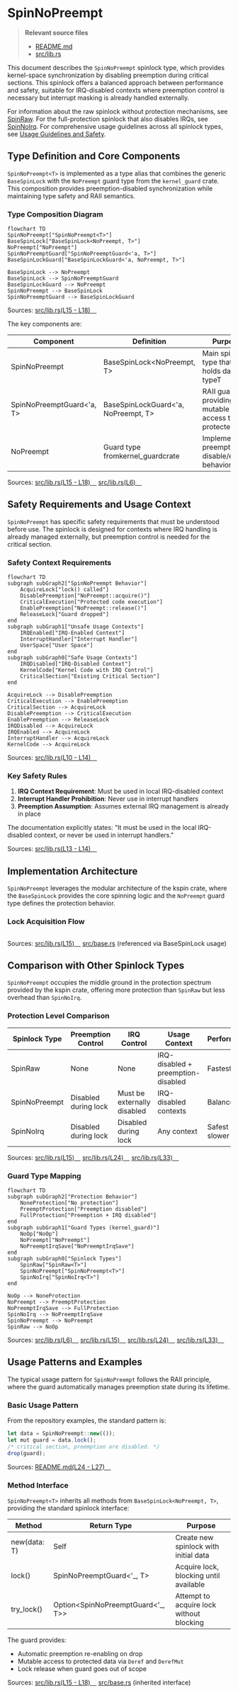# SpinNoPreempt

> **Relevant source files**
> * [README.md](https://github.com/arceos-org/kspin/blob/dfc0ff2c/README.md)
> * [src/lib.rs](https://github.com/arceos-org/kspin/blob/dfc0ff2c/src/lib.rs)

This document describes the `SpinNoPreempt` spinlock type, which provides kernel-space synchronization by disabling preemption during critical sections. This spinlock offers a balanced approach between performance and safety, suitable for IRQ-disabled contexts where preemption control is necessary but interrupt masking is already handled externally.

For information about the raw spinlock without protection mechanisms, see [SpinRaw](/arceos-org/kspin/2.1-spinraw). For the full-protection spinlock that also disables IRQs, see [SpinNoIrq](/arceos-org/kspin/2.3-spinnoirq). For comprehensive usage guidelines across all spinlock types, see [Usage Guidelines and Safety](/arceos-org/kspin/2.4-usage-guidelines-and-safety).

## Type Definition and Core Components

`SpinNoPreempt<T>` is implemented as a type alias that combines the generic `BaseSpinLock` with the `NoPreempt` guard type from the `kernel_guard` crate. This composition provides preemption-disabled synchronization while maintaining type safety and RAII semantics.

### Type Composition Diagram

```mermaid
flowchart TD
SpinNoPreempt["SpinNoPreempt<T>"]
BaseSpinLock["BaseSpinLock<NoPreempt, T>"]
NoPreempt["NoPreempt"]
SpinNoPreemptGuard["SpinNoPreemptGuard<'a, T>"]
BaseSpinLockGuard["BaseSpinLockGuard<'a, NoPreempt, T>"]

BaseSpinLock --> NoPreempt
BaseSpinLock --> SpinNoPreemptGuard
BaseSpinLockGuard --> NoPreempt
SpinNoPreempt --> BaseSpinLock
SpinNoPreemptGuard --> BaseSpinLockGuard
```

Sources: [src/lib.rs(L15 - L18)&emsp;](https://github.com/arceos-org/kspin/blob/dfc0ff2c/src/lib.rs#L15-L18)

The key components are:

|Component|Definition|Purpose|
| --- | --- | --- |
|SpinNoPreempt<T>|BaseSpinLock<NoPreempt, T>|Main spinlock type that holds data of typeT|
|SpinNoPreemptGuard<'a, T>|BaseSpinLockGuard<'a, NoPreempt, T>|RAII guard providing mutable access to protected data|
|NoPreempt|Guard type fromkernel_guardcrate|Implements preemption disable/enable behavior|

Sources: [src/lib.rs(L15 - L18)&emsp;](https://github.com/arceos-org/kspin/blob/dfc0ff2c/src/lib.rs#L15-L18) [src/lib.rs(L6)&emsp;](https://github.com/arceos-org/kspin/blob/dfc0ff2c/src/lib.rs#L6-L6)

## Safety Requirements and Usage Context

`SpinNoPreempt` has specific safety requirements that must be understood before use. The spinlock is designed for contexts where IRQ handling is already managed externally, but preemption control is needed for the critical section.

### Safety Context Requirements

```mermaid
flowchart TD
subgraph subGraph2["SpinNoPreempt Behavior"]
    AcquireLock["lock() called"]
    DisablePreemption["NoPreempt::acquire()"]
    CriticalExecution["Protected code execution"]
    EnablePreemption["NoPreempt::release()"]
    ReleaseLock["Guard dropped"]
end
subgraph subGraph1["Unsafe Usage Contexts"]
    IRQEnabled["IRQ-Enabled Context"]
    InterruptHandler["Interrupt Handler"]
    UserSpace["User Space"]
end
subgraph subGraph0["Safe Usage Contexts"]
    IRQDisabled["IRQ-Disabled Context"]
    KernelCode["Kernel Code with IRQ Control"]
    CriticalSection["Existing Critical Section"]
end

AcquireLock --> DisablePreemption
CriticalExecution --> EnablePreemption
CriticalSection --> AcquireLock
DisablePreemption --> CriticalExecution
EnablePreemption --> ReleaseLock
IRQDisabled --> AcquireLock
IRQEnabled --> AcquireLock
InterruptHandler --> AcquireLock
KernelCode --> AcquireLock
```

Sources: [src/lib.rs(L10 - L14)&emsp;](https://github.com/arceos-org/kspin/blob/dfc0ff2c/src/lib.rs#L10-L14)

### Key Safety Rules

1. **IRQ Context Requirement**: Must be used in local IRQ-disabled context
2. **Interrupt Handler Prohibition**: Never use in interrupt handlers
3. **Preemption Assumption**: Assumes external IRQ management is already in place

The documentation explicitly states: "It must be used in the local IRQ-disabled context, or never be used in interrupt handlers."

Sources: [src/lib.rs(L13 - L14)&emsp;](https://github.com/arceos-org/kspin/blob/dfc0ff2c/src/lib.rs#L13-L14)

## Implementation Architecture

`SpinNoPreempt` leverages the modular architecture of the kspin crate, where the `BaseSpinLock` provides the core spinning logic and the `NoPreempt` guard type defines the protection behavior.

### Lock Acquisition Flow

```

```

Sources: [src/lib.rs(L15)&emsp;](https://github.com/arceos-org/kspin/blob/dfc0ff2c/src/lib.rs#L15-L15) [src/base.rs](https://github.com/arceos-org/kspin/blob/dfc0ff2c/src/base.rs) (referenced via BaseSpinLock usage)

## Comparison with Other Spinlock Types

`SpinNoPreempt` occupies the middle ground in the protection spectrum provided by the kspin crate, offering more protection than `SpinRaw` but less overhead than `SpinNoIrq`.

### Protection Level Comparison

|Spinlock Type|Preemption Control|IRQ Control|Usage Context|Performance|
| --- | --- | --- | --- | --- |
|SpinRaw<T>|None|None|IRQ-disabled + preemption-disabled|Fastest|
|SpinNoPreempt<T>|Disabled during lock|Must be externally disabled|IRQ-disabled contexts|Balanced|
|SpinNoIrq<T>|Disabled during lock|Disabled during lock|Any context|Safest but slower|

Sources: [src/lib.rs(L15)&emsp;](https://github.com/arceos-org/kspin/blob/dfc0ff2c/src/lib.rs#L15-L15) [src/lib.rs(L24)&emsp;](https://github.com/arceos-org/kspin/blob/dfc0ff2c/src/lib.rs#L24-L24) [src/lib.rs(L33)&emsp;](https://github.com/arceos-org/kspin/blob/dfc0ff2c/src/lib.rs#L33-L33)

### Guard Type Mapping

```mermaid
flowchart TD
subgraph subGraph2["Protection Behavior"]
    NoneProtection["No protection"]
    PreemptProtection["Preemption disabled"]
    FullProtection["Preemption + IRQ disabled"]
end
subgraph subGraph1["Guard Types (kernel_guard)"]
    NoOp["NoOp"]
    NoPreempt["NoPreempt"]
    NoPreemptIrqSave["NoPreemptIrqSave"]
end
subgraph subGraph0["Spinlock Types"]
    SpinRaw["SpinRaw<T>"]
    SpinNoPreempt["SpinNoPreempt<T>"]
    SpinNoIrq["SpinNoIrq<T>"]
end

NoOp --> NoneProtection
NoPreempt --> PreemptProtection
NoPreemptIrqSave --> FullProtection
SpinNoIrq --> NoPreemptIrqSave
SpinNoPreempt --> NoPreempt
SpinRaw --> NoOp
```

Sources: [src/lib.rs(L6)&emsp;](https://github.com/arceos-org/kspin/blob/dfc0ff2c/src/lib.rs#L6-L6) [src/lib.rs(L15)&emsp;](https://github.com/arceos-org/kspin/blob/dfc0ff2c/src/lib.rs#L15-L15) [src/lib.rs(L24)&emsp;](https://github.com/arceos-org/kspin/blob/dfc0ff2c/src/lib.rs#L24-L24) [src/lib.rs(L33)&emsp;](https://github.com/arceos-org/kspin/blob/dfc0ff2c/src/lib.rs#L33-L33)

## Usage Patterns and Examples

The typical usage pattern for `SpinNoPreempt` follows the RAII principle, where the guard automatically manages preemption state during its lifetime.

### Basic Usage Pattern

From the repository examples, the standard pattern is:

```javascript
let data = SpinNoPreempt::new(());
let mut guard = data.lock();
/* critical section, preemption are disabled. */
drop(guard);
```

Sources: [README.md(L24 - L27)&emsp;](https://github.com/arceos-org/kspin/blob/dfc0ff2c/README.md#L24-L27)

### Method Interface

`SpinNoPreempt<T>` inherits all methods from `BaseSpinLock<NoPreempt, T>`, providing the standard spinlock interface:

|Method|Return Type|Purpose|
| --- | --- | --- |
|new(data: T)|Self|Create new spinlock with initial data|
|lock()|SpinNoPreemptGuard<'_, T>|Acquire lock, blocking until available|
|try_lock()|Option<SpinNoPreemptGuard<'_, T>>|Attempt to acquire lock without blocking|

The guard provides:

* Automatic preemption re-enabling on drop
* Mutable access to protected data via `Deref` and `DerefMut`
* Lock release when guard goes out of scope

Sources: [src/lib.rs(L15 - L18)&emsp;](https://github.com/arceos-org/kspin/blob/dfc0ff2c/src/lib.rs#L15-L18) [src/base.rs](https://github.com/arceos-org/kspin/blob/dfc0ff2c/src/base.rs) (inherited interface)